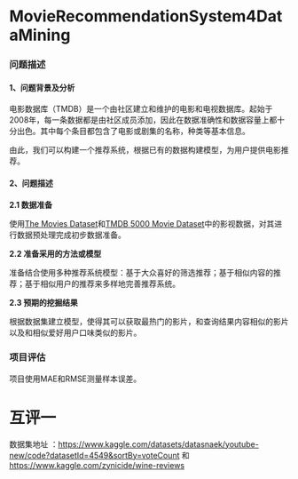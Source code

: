 # MovieRecommendationSystem4DataMining

### 问题描述

#### 1、问题背景及分析

​		电影数据库（TMDB）是一个由社区建立和维护的电影和电视数据库。起始于2008年，每一条数据都是由社区成员添加，因此在数据准确性和数据容量上都十分出色。其中每个条目都包含了电影或剧集的名称，种类等基本信息。

​		由此，我们可以构建一个推荐系统，根据已有的数据构建模型，为用户提供电影推荐。

#### 2、问题描述

**2.1 数据准备**

使用[The Movies Dataset](https://www.kaggle.com/datasets/rounakbanik/the-movies-dataset)和[TMDB 5000 Movie Dataset](https://www.kaggle.com/datasets/tmdb/tmdb-movie-metadata)中的影视数据，对其进行数据预处理完成初步数据准备。

**2.2 准备采用的方法或模型**

准备结合使用多种推荐系统模型：基于大众喜好的筛选推荐；基于相似内容的推荐；基于相似用户的推荐来多样地完善推荐系统。

**2.3 预期的挖掘结果**

根据数据集建立模型，使得其可以获取最热门的影片，和查询结果内容相似的影片以及和相似爱好用户口味类似的影片。

### 项目评估

项目使用MAE和RMSE测量样本误差。




# 互评一

数据集地址 ：https://www.kaggle.com/datasets/datasnaek/youtube-new/code?datasetId=4549&sortBy=voteCount 和 https://www.kaggle.com/zynicide/wine-reviews

